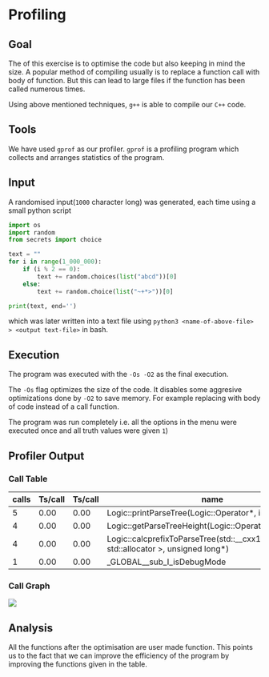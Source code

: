 # Profiling
## Goal
The of this exercise is to optimise the code but also keeping in mind the size.
A popular method of compiling usually is to replace a function call with body of function.
But this can lead to large files if the function has been called numerous times.

Using above mentioned techniques, `g++` is able to compile our `C++` code.
## Tools
We have used `gprof` as our profiler.
`gprof` is a profiling program which collects and arranges statistics of the program.
## Input
A randomised input(`1000` character long) was generated, each time using a small python script
```python
import os
import random
from secrets import choice

text = ""
for i in range(1_000_000):
    if (i % 2 == 0):
        text += random.choices(list("abcd"))[0]
    else:
        text += random.choice(list("~+*>"))[0]

print(text, end='')
```
which was later written into a text file using `python3 <name-of-above-file> > <output text-file>` in bash.
## Execution
The program was executed with the `-Os -O2`  as the final execution.

The `-Os` flag optimizes the size of the code. It disables some aggresive optimizations done by `-O2`  to save memory. For example replacing with body of code instead of a call function.

The program was run completely i.e. all the options in the menu were executed once and all truth values were given `1`)

## Profiler Output
### Call Table
| calls | Ts/call | Ts/call | name                                                                                       |
|-------|---------|---------|--------------------------------------------------------------------------------------------|
| 5     | 0.00    | 0.00    | Logic::printParseTree(Logic::Operator*, int, int*)                                         |
| 4     | 0.00    | 0.00    | Logic::getParseTreeHeight(Logic::Operator*)                                                |
| 4     | 0.00    | 0.00    | Logic::calcprefixToParseTree(std::__cxx11::basic_string, std::allocator >, unsigned long*) |
| 1     | 0.00    | 0.00    | _GLOBAL__sub_I_isDebugMode                                                                 |

### Call Graph
[![](https://mermaid.ink/img/pako:eNptkM0KwjAQhF-l7FlfIAfBfwUF0eLFeFiStQ22SUlTUMR3N7qW4k9O2d1vZmBuoJwmEJB5rPJktZU2iW94WLnMKCG0qasCrxv0NaWe6Jj0-4Nk1J4rb2zojiweMfN2eg3jVpBRhy_IZHl4iyadJZ3MJXVfkdP2rrBQvwybTBnlYfYvc48F-80Ymn_YtlTqljYGMDmHHpTkSzQ69nR76iSEnEqSIOJXoz9LkPYeOWyC212tAhF8Qz1oKo2BJgZjvSWIExZ13JI2wfk1F__q__4AXgR_-Q?type=png)](https://mermaid.live/edit#pako:eNptkM0KwjAQhF-l7FlfIAfBfwUF0eLFeFiStQ22SUlTUMR3N7qW4k9O2d1vZmBuoJwmEJB5rPJktZU2iW94WLnMKCG0qasCrxv0NaWe6Jj0-4Nk1J4rb2zojiweMfN2eg3jVpBRhy_IZHl4iyadJZ3MJXVfkdP2rrBQvwybTBnlYfYvc48F-80Ymn_YtlTqljYGMDmHHpTkSzQ69nR76iSEnEqSIOJXoz9LkPYeOWyC212tAhF8Qz1oKo2BJgZjvSWIExZ13JI2wfk1F__q__4AXgR_-Q)
## Analysis
All the functions after the optimisation are user made function. This points us to the fact that we can improve the efficiency of the program by improving the functions given in the table.
